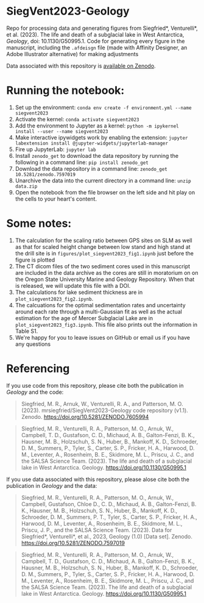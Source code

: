 # SiegVent2023-Geology 
Repo for processing data and generating figures from Siegfried\*, Venturelli\*, et al. (2023). The life and death of a subglacial lake in West Antarctica, *Geology*, doi: 10.1130/G50995.1. Code for generating every figure in the manuscript, including the `.afdeisgn` file (made with Affinity Designer, an Adobe Illustrator alternative) for making adjustments 

Data associated with this repository is [available on Zenodo](https://www.doi.org/10.5281/zenodo.7597019).

# Running the notebook: 

1. Set up the environment: `conda env create -f environment.yml --name siegvent2023`
2. Activate the kernel: `conda activate siegvent2023`
3. Add the environment to Jupyter as a kernel: `python -m ipykernel install --user --name siegvent2023`
4. Make interactive ipywidgets work by enabling the extension: `jupyter labextension install @jupyter-widgets/jupyterlab-manager`
5. Fire up JupyterLab: `jupyter lab`
6. Install `zenodo_get` to download the data repository by running the following in a command line: `pip install zenodo_get`
7. Download the data repository in a command line: `zenodo_get 10.5281/zenodo.7597019` 
8. Unarchive the data into the current directory in a command line: `unzip data.zip`
9. Open the notebook from the file browser on the left side and hit play on the cells to your heart's content.

# Some notes:

1. The calculation for the scaling ratio between GPS sites on SLM as well as that for scaled height change between low stand and high stand at the drill site is in `figures/plot_siegvent2023_fig1.ipynb` just before the figure is plotted
2. The CT dicom files of the two sediment cores used in this manuscript are included in the data archive as the cores are still in moratorium on on the Oregon State University Marine and Geology Repository. When that is released, we will update this file with a DOI.
3. The calculations for lake sediment thickness are in `plot_siegvent2023_fig2.ipynb`.
4. The calcuations for the optimal sedimentation rates and uncertainty around each rate through a multi-Gaussian fit as well as the actual estimation for the age of Mercer Subglacial Lake are in `plot_siegvent2023_fig3.ipynb`. This file also prints out the information in Table S1.
5. We're happy for you to leave issues on GitHub or email us if you have any questions

# Referencing

If you use code from this repository, please cite both the publication in _Geology_ and the code:

>Siegfried, M. R., Arnuk, W., Venturelli, R. A., and Patterson, M. O. (2023). mrsiegfried/SiegVent2023-Geology code repository (v1.1). Zenodo. https://doi.org/10.5281/ZENODO.7605994

>Siegfried, M. R., Venturelli, R. A., Patterson, M. O., Arnuk, W., Campbell, T. D., Gustafson, C. D., Michaud, A. B., Galton-Fenzi, B. K., Hausner, M. B., Holzschuh, S. N., Huber, B., Mankoff, K. D., Schroeder, D. M., Summers, P., Tyler, S., Carter, S. P., Fricker, H. A., Harwood, D. M., Leventer, A., Rosenheim, B. E., Skidmore, M. L., Priscu, J. C., and the SALSA Science Team. (2023). The life and death of a subglacial lake in West Antarctica. Geology. https://doi.org/10.1130/G50995.1

If you use data associated with this repository, please alose cite both the publication in _Geology_ and the data:

>Siegfried, M. R., Venturelli, R. A., Patterson, M. O., Arnuk, W., Campbell, Gustafson, Chloe D., C. D., Michaud, A. B., Galton-Fenzi, B. K., Hausner, M. B., Holzschuh, S. N., Huber, B., Mankoff, K. D., Schroeder, D. M., Summers, P. T., Tyler, S., Carter, S. P., Fricker, H. A., Harwood, D. M., Leventer, A., Rosenheim, B. E., Skidmore, M. L., Priscu, J. P., and the SALSA Science Team. (2023). Data for Siegfried*, Venturelli*, et al., 2023, Geology (1.0) [Data set]. Zenodo. https://doi.org/10.5281/ZENODO.7597019

>Siegfried, M. R., Venturelli, R. A., Patterson, M. O., Arnuk, W., Campbell, T. D., Gustafson, C. D., Michaud, A. B., Galton-Fenzi, B. K., Hausner, M. B., Holzschuh, S. N., Huber, B., Mankoff, K. D., Schroeder, D. M., Summers, P., Tyler, S., Carter, S. P., Fricker, H. A., Harwood, D. M., Leventer, A., Rosenheim, B. E., Skidmore, M. L., Priscu, J. C., and the SALSA Science Team. (2023). The life and death of a subglacial lake in West Antarctica. Geology. https://doi.org/10.1130/G50995.1
